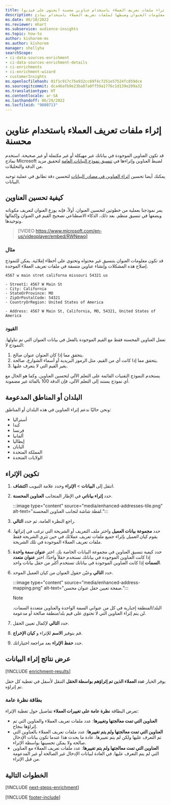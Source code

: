 ```yaml
---
title: إثراء ملفات تعريف العملاء باستخدام عناوين محسنة (يحتوي على فيديو)
description: إثراء معلومات العنوان وضبطها لملفات تعريف العملاء باستخدام نماذج Microsoft.
ms.date: 06/10/2022
ms.reviewer: mhart
ms.subservice: audience-insights
ms.topic: how-to
author: kishorem-ms
ms.author: kishorem
manager: shellyha
searchScope:
- ci-data-sources-enrichment
- ci-data-sources-enrichment-details
- ci-enrichments
- ci-enrichment-wizard
- customerInsights
ms.openlocfilehash: 01f1c917c75e932cc69f4c7251e57524fc859dce
ms.sourcegitcommit: dca46afb9e23ba87a0ff59a1776c1d139e209a32
ms.translationtype: HT
ms.contentlocale: ar-SA
ms.lasthandoff: 06/29/2022
ms.locfileid: "9080713"
---
```

# <a name="enrich-customer-profiles-with-enhanced-addresses"></a>إثراء ملفات تعريف العملاء باستخدام عناوين محسنة

قد تكون العناوين الموجودة في بياناتك غير مهيكلة أو غير مكتملة أو غير صحيحة. استخدم نماذج Microsoft لضبط العناوين وإثراءها في [تنسيق نموذج البيانات العامة](/common-data-model/schema/core/applicationcommon/address) لتحقيق مزيد من الدقة والتحليلات.

يمكنك أيضا تحسين [إثراء العناوين في مصادر البيانات](data-sources-enrichment.md) لتحسين دقة تطابق في عملية توحيد البيانات. 

## <a name="how-we-enhance-addresses"></a>كيفية تحسين العناوين

يمر نموذجنا بعملية من خطوتين لتحسين العنوان. أولاً، فإنه يوزع العنوان لتعريف مكوناته ويضعها في تنسيق منظم. بعد ذلك، الذكاء الاصطناعي تصحيح القيم في العنوان وإكمالها وتوحيدها.

> [!VIDEO https://www.microsoft.com/en-us/videoplayer/embed/RWNewo]

### <a name="example"></a>مثال

قد تكون معلومات العنوان بتنسيق غير محتواه وتحتوي على أخطاء إملائية. يمكن للنموذج إصلاح هذه المشكلات وإنشاء عناوين متسقة في ملفات تعريف العملاء الموحدة.

```Input
4567 w main stret californa missouri 54321 us
```

```Output
- Street1: 4567 W Main St
- City: California
- StateOrProvince: MO
- ZipOrPostalCode: 54321
- CountryOrRegion: United States of America

- Address: 4567 W Main St, California, MO, 54321, United States of America
```

### <a name="limitations"></a>القيود

تعمل العناوين المحسنة فقط مع القيم الموجودة بالفعل في بيانات العنوان التي تم تناولها. النموذج لا:

1. يتحقق مما إذا كان العنوان عنوان صالح.
2. يتحقق مما إذا كانت أي من القيم، مثل الرموز البريدية أو أسماء الشوارع، صالحة.
3. يغير القيم التي لا يتعرف عليها.

يستخدم النموذج التقنيات القائمة على التعلم الآلي لتحسين العناوين. وكما هو الحال مع أي نموذج يستند إلى التعلم الآلي، فإن الدقة 100 بالمائة غير مضمونة.

## <a name="supported-countries-or-regions"></a>البلدان أو المناطق المدعومة

ونحن حاليًا ندعم إثراء العناوين في هذه البلدان أو المناطق:

- أستراليا
- كندا
- فرنسا
- ألمانيا
- إيطاليا
- اليابان
- المملكة المتحدة
- الولايات المتحدة

## <a name="configure-the-enrichment"></a>تكوين الإثراء

1. انتقل إلى **البيانات** > **الإثراء** وحدد علامة التبويب **اكتشاف**.

1. حدد **إثراء بياناتي** في الإطار المتجانب **العناوين المحسنة**.

   :::image type="content" source="media/enhanced-addresses-tile.png" alt-text="لقطة شاشة لتجانب العناوين المحسنة.":::

1. راجع النظرة العامة، ثم حدد **التالي**.

1. حدد **مجموعة بيانات العميل** واختر ملف التعريف أو الشريحة التي ترغب في إثرائها. يقوم كيان *العميل* بإثراء جميع ملفات تعريف عملائك في حين تثري الشريحة فقط ملفات تعريف العملاء الموجودة في تلك الشريحة.

1. حدد كيفية تنسيق العناوين في مجموعة البيانات الخاصة بك. اختر **عنوان سمة واحدة** إذا كانت العناوين الموجودة في بياناتك تستخدم حقلاً واحدًا. اختر **عنوان متعدد السمات** إذا كانت العناوين الموجودة في بياناتك تستخدم أكثر من حقل بيانات واحد.

1. حدد **التالي** وعيّن حقول العنوان من كيان العميل الموحد.

    :::image type="content" source="media/enhanced-address-mapping.png" alt-text="صفحة تعيين حقل عنوان محسن.":::

   > [!NOTE]
   > البلد/المنطقة إجبارية في كل من عنواني السمة الواحدة والعناوين متعددة السمات. لن يتم إثراء العناوين التي لا تحتوي على قيم بلد/منطقة صالحة أو مدعومة.

1. حدد **التالي** لإكمال تعيين الحقل.

1. قم بتوفير **الاسم** للإثراء و **كيان الإخراج**.

1. حدد **حفظ الإثراء** بعد مراجعة اختياراتك.

## <a name="view-enrichment-results"></a>عرض نتائج إثراء البيانات

[!INCLUDE [enrichment-results](includes/enrichment-results.md)]

يوفر الخيار **عدد العملاء الذين تم إثراؤهم بواسطة الحقل** التنقل لأسفل في تغطية كل حقل تم إثراؤه.

### <a name="overview-card"></a>بطاقة نظرة عامة

تعرض البطاقة **نظرة عامة على تغييرات العملاء‬** تفاصيل حول تغطية الإثراء:

- **العناوين التي تمت معالجتها وتغييرها**: عدد ملفات تعريف العملاء والعناوين التي تم إثراؤها بنجاح.
- **العناوين التي تمت معالجتها ولم يتم تغييرها**: عدد ملفات تعريف العملاء بالعناوين التي تم التعرف عليها ولكن لم يتم تغييرها. عادة ما يحدث هذا عندما تكون بيانات الإدخال صالحة ولا يمكن تحسينها بواسطة الإثراء.
- **العناوين التي تمت معالجتها ولم يتم تغييرها**: عدد ملفات تعريف العملاء مع العناوين التي لم يتم التعرف عليها. في العادة لبيانات الإدخال غير الصالحة أو غير المدعومة من قبل الإثراء.

## <a name="next-steps"></a>الخطوات التالية

[!INCLUDE [next-steps-enrichment](includes/next-steps-enrichment.md)]

[!INCLUDE [footer-include](includes/footer-banner.md)]

